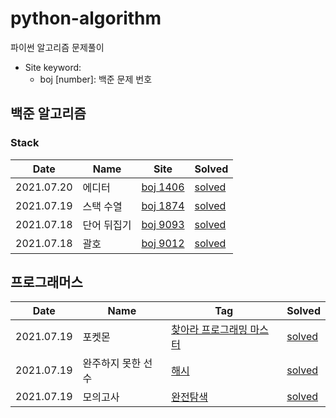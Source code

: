 # python-algorithm
파이썬 알고리즘 문제풀이

- Site keyword: 
  - boj [number]: 백준 문제 번호

## 백준 알고리즘
### Stack

| Date       | Name        | Site                                             | Solved                                                       |
| ---------- | ----------- | ------------------------------------------------ | ------------------------------------------------------------ |
| 2021.07.20 | 에디터 | [boj 1406](https://www.acmicpc.net/problem/1406) | [solved](https://github.com/jinsuSang/python-algorithm/blob/main/boj/stack/boj_1406.py) |
| 2021.07.19 | 스택 수열 | [boj 1874](https://www.acmicpc.net/problem/1874) | [solved](https://github.com/jinsuSang/python-algorithm/blob/main/boj/stack/boj_1874.py) |
| 2021.07.18 | 단어 뒤집기 | [boj 9093](https://www.acmicpc.net/problem/9093) | [solved](https://github.com/jinsuSang/python-algorithm/blob/main/boj/stack/boj_9093.py) |
| 2021.07.18 | 괄호        | [boj 9012](https://www.acmicpc.net/problem/9012) | [solved](https://github.com/jinsuSang/python-algorithm/blob/main/boj/stack/boj_9012.py) |

## 프로그래머스

| Date       | Name        | Tag                                             | Solved                                                       |
| ---------- | ----------- | ------------------------------------------------ | ------------------------------------------------------------ |
| 2021.07.19 | 포켓몬 | [찾아라 프로그래밍 마스터](https://programmers.co.kr/learn/courses/30/lessons/1845) | [solved](https://github.com/jinsuSang/python-algorithm/blob/main/programmers/level1/%ED%8F%AC%EC%BC%93%EB%AA%AC.py) |
| 2021.07.19 | 완주하지 못한 선수 | [해시](https://programmers.co.kr/learn/courses/30/lessons/42576) | [solved](https://github.com/jinsuSang/python-algorithm/blob/main/programmers/level1/%EC%99%84%EC%A3%BC%ED%95%98%EC%A7%80%EB%AA%BB%ED%95%9C%EC%84%A0%EC%88%98.py) |
| 2021.07.19 | 모의고사 | [완전탐색](https://programmers.co.kr/learn/courses/30/lessons/42840?language=python3) | [solved](https://github.com/jinsuSang/python-algorithm/blob/main/programmers/level1/%EB%AA%A8%EC%9D%98%EA%B3%A0%EC%82%AC.py) |
